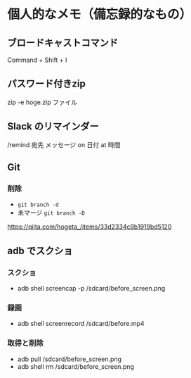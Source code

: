 # 個人的なメモ（備忘録的なもの）

## ブロードキャストコマンド

Command + Shift + I

## パスワード付きzip

zip -e hoge.zip ファイル

## Slack のリマインダー

/remind 宛先 メッセージ on 日付 at 時間

## Git

### 削除

* `git branch -d`
* 未マージ `git branch -D`

https://qiita.com/hogeta_/items/33d2334c9b1919bd5120

## adb でスクショ

### スクショ

* adb shell screencap -p /sdcard/before_screen.png

### 録画

* adb shell screenrecord /sdcard/before.mp4

### 取得と削除

* adb pull /sdcard/before_screen.png
* adb shell rm /sdcard/before_screen.png
